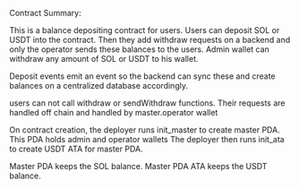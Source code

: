 Contract Summary:

This is a balance depositing contract for users. Users can deposit SOL or USDT into the contract. 
Then they add withdraw requests on a backend and only the operator sends these balances to the users.
Admin wallet can withdraw any amount of SOL or USDT to his wallet.

Deposit events emit an event so the backend can sync these and create balances on a centralized database accordingly.

users can not call withdraw or sendWithdraw functions. Their requests are handled off chain and handled by master.operator wallet

On contract creation, the deployer runs init_master to create master PDA. This PDA holds admin and operator wallets
The deployer then runs init_ata to create USDT ATA for master PDA.

Master PDA keeps the SOL balance. Master PDA ATA keeps the USDT balance.
